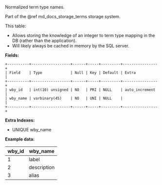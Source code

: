 Normalized term type names.

Part of the @ref md_docs_storage_terms storage system.

This table:
 - Allows storing the knowledge of an integer to term type mapping in the DB (rather than the application).
 - Will likely always be cached in memory by the SQL server.

**Fields:**

```
+----------+------------------+------+-----+---------+----------------+
| Field    | Type             | Null | Key | Default | Extra          |
+----------+------------------+------+-----+---------+----------------+
| wby_id   | int(10) unsigned | NO   | PRI | NULL    | auto_increment |
| wby_name | varbinary(45)    | NO   | UNI | NULL    |                |
+----------+------------------+------+-----+---------+----------------+
```


**Extra Indexes:**
 - UNIQUE wby_name

**Example data:**

| wby_id | wby_name    |
| -------| ----------- |
| 1      | label       |
| 2      | description |
| 3      | alias       |
